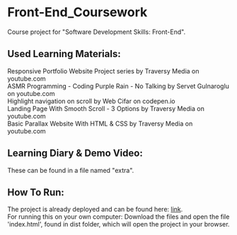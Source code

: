 # Front-End_Coursework

Course project for "Software Development Skills: Front-End".

## Used Learning Materials:

Responsive Portfolio Website Project series by Traversy Media on youtube.com  
ASMR Programming - Coding Purple Rain - No Talking by Servet Gulnaroglu on youtube.com  
Highlight navigation on scroll by Web Cifar on codepen.io  
Landing Page With Smooth Scroll - 3 Options by Traversy Media on youtube.com  
Basic Parallax Website With HTML & CSS by Traversy Media on youtube.com  

## Learning Diary & Demo Video:
These can be found in a file named "extra".

## How To Run:
The project is already deployed and can be found here: [link](https://oskarisuonpaa.github.io/Front-End_Coursework/).  
For running this on your own computer: Download the files and open the file 'index.html', found in dist folder, which will open the project in your browser.
